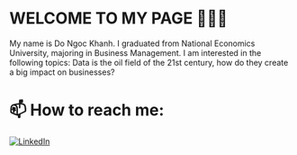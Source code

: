 # WELCOME TO MY PAGE 👋👋👋
My name is Do Ngoc Khanh. I graduated from National Economics University, majoring in Business Management. I am interested in the following topics: Data is the oil field of the 21st century, how do they create a big impact on businesses?
# 📫 How to reach me:
[![LinkedIn](https://upload.wikimedia.org/wikipedia/commons/thumb/c/ca/LinkedIn_logo_initials.png/32px-LinkedIn_logo_initials.png)](https://www.linkedin.com/in/kayzdo114/
)
